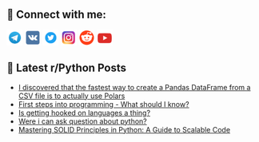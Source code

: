 ## 🔎 Connect with me:
[<img src="https://github.com/bullbesh/bullbesh/blob/main/images/Telegram.png" width="32" height="32" />](https://t.me/bullbesh)
[<img src="https://github.com/bullbesh/bullbesh/blob/main/images/VK.png" width="32" height="32" />](https://vk.com/bullbesh)
[<img src="https://github.com/bullbesh/bullbesh/blob/main/images/Twitter.png" width="32" height="32" />](https://twitter.com/bullbesh1)
[<img src="https://github.com/bullbesh/bullbesh/blob/main/images/Instagram.png" width="32" height="32" />](https://www.instagram.com/bullbesh)
[<img src="https://github.com/bullbesh/bullbesh/blob/main/images/Reddit.png" width="32" height="32" />](https://www.reddit.com/user/bullbesh)
[<img src="https://github.com/bullbesh/bullbesh/blob/main/images/YouTube.png" width="32" height="32" />](https://www.youtube.com/channel/UCtfjRs6uzgq5mfm8S06WTcg)

## 📕 Latest r/Python Posts
<!-- BLOG-POST-LIST:START -->
- [I discovered that the fastest way to create a Pandas DataFrame from a CSV file is to actually use Polars](https://www.reddit.com/r/Python/comments/12n0wfk/i_discovered_that_the_fastest_way_to_create_a/)
- [First steps into programming - What should I know?](https://www.reddit.com/r/Python/comments/12n0qz3/first_steps_into_programming_what_should_i_know/)
- [Is getting hooked on languages a thing?](https://www.reddit.com/r/Python/comments/12n0nx8/is_getting_hooked_on_languages_a_thing/)
- [Were i can ask question about python?](https://www.reddit.com/r/Python/comments/12my52v/were_i_can_ask_question_about_python/)
- [Mastering SOLID Principles in Python: A Guide to Scalable Code](https://www.reddit.com/r/Python/comments/12mxuoi/mastering_solid_principles_in_python_a_guide_to/)
<!-- BLOG-POST-LIST:END -->
